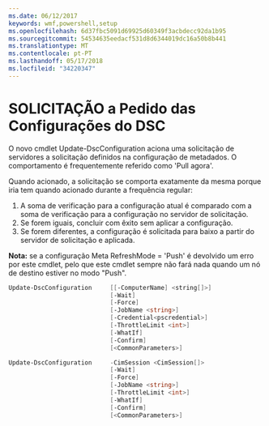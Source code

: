 ```yaml
---
ms.date: 06/12/2017
keywords: wmf,powershell,setup
ms.openlocfilehash: 6d37fbc5091d69925d60349f3acbdecc92da1b95
ms.sourcegitcommit: 54534635eedacf531d8d6344019dc16a50b8b441
ms.translationtype: MT
ms.contentlocale: pt-PT
ms.lasthandoff: 05/17/2018
ms.locfileid: "34220347"
---
```

# <a name="on-demand-pull-of-dsc-configurations"></a>SOLICITAÇÃO a Pedido das Configurações do DSC

O novo cmdlet Update-DscConfiguration aciona uma solicitação de servidores a solicitação definidos na configuração de metadados. O comportamento é frequentemente referido como 'Pull agora'.


Quando acionado, a solicitação se comporta exatamente da mesma porque iria tem quando acionado durante a frequência regular:

1. A soma de verificação para a configuração atual é comparado com a soma de verificação para a configuração no servidor de solicitação.
2. Se forem iguais, concluir com êxito sem aplicar a configuração.
3. Se forem diferentes, a configuração é solicitada para baixo a partir do servidor de solicitação e aplicada.

**Nota:** se a configuração Meta RefreshMode = 'Push' é devolvido um erro por este cmdlet, pelo que este cmdlet sempre não fará nada quando um nó de destino estiver no modo "Push".

```powershell
Update-DscConfiguration     [[-ComputerName] <string[]>]
                            [-Wait]
                            [-Force]
                            [-JobName <string>]
                            [-Credential<pscredential>]
                            [-ThrottleLimit <int>]
                            [-WhatIf]
                            [-Confirm]
                            [<CommonParameters>]

Update-DscConfiguration     -CimSession <CimSession[]>
                            [-Wait]
                            [-Force]
                            [-JobName <string>]
                            [-ThrottleLimit <int>]
                            [-WhatIf]
                            [-Confirm]
                            [<CommonParameters>]
```
